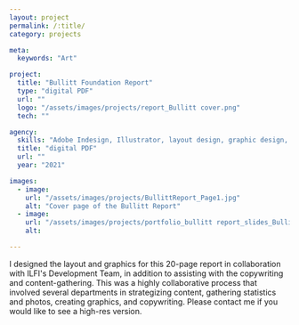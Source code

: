 ```yaml
---
layout: project
permalink: /:title/
category: projects

meta:
  keywords: "Art"

project:
  title: "Bullitt Foundation Report"
  type: "digital PDF"
  url: ""
  logo: "/assets/images/projects/report_Bullitt cover.png"
  tech: ""

agency:
  skills: "Adobe Indesign, Illustrator, layout design, graphic design, copywriting"
  title: "digital PDF"
  url: ""
  year: "2021"

images:
  - image:
    url: "/assets/images/projects/BullittReport_Page1.jpg"
    alt: "Cover page of the Bullitt Report"
  - image:
    url: "/assets/images/projects/portfolio_bullitt report_slides_Bullitt report stylescape.png"
    alt: 

---
```

<p>I designed the layout and graphics for this 20-page report in collaboration with ILFI's Development Team, in addition to assisting with the copywriting and content-gathering. This was a highly collaborative process that involved several departments in strategizing content, gathering statistics and photos, creating graphics, and copywriting. Please contact me if you would like to see a high-res version.</p>